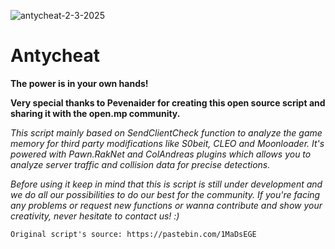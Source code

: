 ![antycheat-2-3-2025](https://github.com/user-attachments/assets/dbb0e936-bb37-4d4a-929f-728ef477e6ec)

# Antycheat
**The power is in your own hands!**

**Very special thanks to Pevenaider for creating this open source script and sharing it with the open.mp community.**

*This script mainly based on SendClientCheck function to analyze the game memory for third party modifications like S0beit, CLEO and Moonloader. It's powered with Pawn.RakNet and ColAndreas plugins which allows you to analyze server traffic and collision data for precise detections.*

*Before using it keep in mind that this is script is still under development and we do all our possibilities to do our best for the community. If you're facing any problems or request new functions or wanna contribute and show your creativity, never hesitate to contact us! :)*

``Original script's source: https://pastebin.com/1MaDsEGE``
